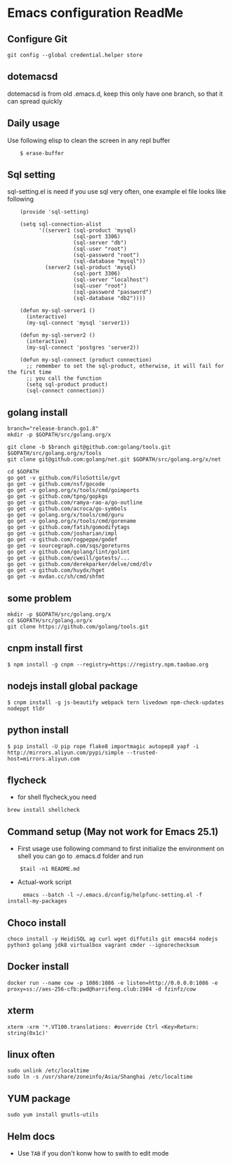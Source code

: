 # Emacs configuration ReadMe #

## Configure Git

```
git config --global credential.helper store
```

## dotemacsd
dotemacsd is from old .emacs.d, keep this only have one branch, so that it can spread quickly

## Daily usage
Use following elisp to clean the screen in any repl buffer

```
    $ erase-buffer
```

## Sql setting
sql-setting.el is need if you use sql very often, one example el file looks like following

```
    (provide 'sql-setting)

    (setq sql-connection-alist
          '((server1 (sql-product 'mysql)
                     (sql-port 3306)
                     (sql-server "db")
                     (sql-user "root")
                     (sql-password "root")
                     (sql-database "mysql"))
            (server2 (sql-product 'mysql)
                     (sql-port 3306)
                     (sql-server "localhost")
                     (sql-user "root")
                     (sql-password "password")
                     (sql-database "db2"))))

    (defun my-sql-server1 ()
      (interactive)
      (my-sql-connect 'mysql 'server1))

    (defun my-sql-server2 ()
      (interactive)
      (my-sql-connect 'postgres 'server2))

    (defun my-sql-connect (product connection)
      ;; remember to set the sql-product, otherwise, it will fail for the first time
      ;; you call the function
      (setq sql-product product)
      (sql-connect connection))
```
## golang install


```
branch="release-branch.go1.8"
mkdir -p $GOPATH/src/golang.org/x

git clone -b $branch git@github.com:golang/tools.git $GOPATH/src/golang.org/x/tools
git clone git@github.com:golang/net.git $GOPATH/src/golang.org/x/net

cd $GOPATH
go get -v github.com/FiloSottile/gvt
go get -v github.com/nsf/gocode
go get -v golang.org/x/tools/cmd/goimports
go get -v github.com/tpng/gopkgs
go get -v github.com/ramya-rao-a/go-outline
go get -v github.com/acroca/go-symbols
go get -v golang.org/x/tools/cmd/guru
go get -v golang.org/x/tools/cmd/gorename
go get -v github.com/fatih/gomodifytags
go get -v github.com/josharian/impl
go get -v github.com/rogpeppe/godef
go get -v sourcegraph.com/sqs/goreturns
go get -v github.com/golang/lint/golint
go get -v github.com/cweill/gotests/...
go get -v github.com/derekparker/delve/cmd/dlv
go get -v github.com/huydx/hget
go get -v mvdan.cc/sh/cmd/shfmt
```

## some problem

```
mkdir -p $GOPATH/src/golang.org/x
cd $GOPATH/src/golang.org/x
git clone https://github.com/golang/tools.git
```

## cnpm install first

    $ npm install -g cnpm --registry=https://registry.npm.taobao.org

## nodejs install global package

    $ cnpm install -g js-beautify webpack tern livedown npm-check-updates nodeppt tldr

## python install

    $ pip install -U pip rope flake8 importmagic autopep8 yapf -i http://mirrors.aliyun.com/pypi/simple --trusted-host=mirrors.aliyun.com

## flycheck
+ for shell flycheck,you need

```
brew install shellcheck
```


## Command setup (May not work for Emacs 25.1)
+ First usage use following command to first initialize the environment on shell you can go to .emacs.d folder and run

```
    $tail -n1 README.md
```
+ Actual-work script

```
     emacs --batch -l ~/.emacs.d/config/helpfunc-setting.el -f install-my-packages
```

## Choco install
```
choco install -y HeidiSQL ag curl wget diffutils git emacs64 nodejs python3 golang jdk8 virtualbox vagrant cmder --ignorechecksum
```

## Docker install
```
docker run --name cow -p 1086:1086 -e listen=http://0.0.0.0:1086 -e proxy=ss://aes-256-cfb:pwd@harrifeng.club:1984 -d fzinfz/cow
```

## xterm
```
xterm -xrm '*.VT100.translations: #override Ctrl <Key>Return: string(0x1c)'
```

## linux often
```
sudo unlink /etc/localtime
sudo ln -s /usr/share/zoneinfo/Asia/Shanghai /etc/localtime
```

## YUM package
```
sudo yum install gnutls-utils
```

## Helm docs
+ Use `TAB` if you don't konw how to swith to edit mode
